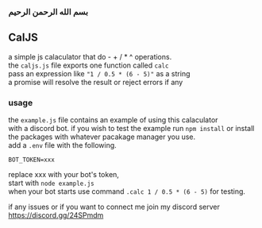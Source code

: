 ### بسم الله الرحمن الرحيم

## CalJS
a simple js calaculator that do - + / * ^ operations.  
the `caljs.js` file exports one function called `calc`  
pass an expression like `"1 / 0.5 * (6 - 5)"` as a string  
a promise will resolve the result or reject errors if any  

### usage
the `example.js` file contains an example of using this calaculator  
with a discord bot. if you wish to test the example
run `npm install` or install the packages with whatever pacakage manager you use.  
add a `.env` file with the following.  
```
BOT_TOKEN=xxx
```
replace xxx with your bot's token,  
start with `node example.js`  
when your bot starts use command `.calc 1 / 0.5 * (6 - 5)` for testing.  

if any issues or if you want to connect me 
join my discord server https://discord.gg/24SPmdm

